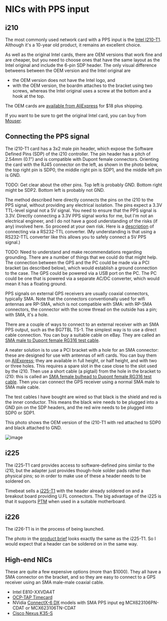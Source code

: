 # NICs with PPS input

## i210

The most commonly used network card with a PPS input is the [Intel I210-T1](https://www.intel.com/content/www/us/en/products/sku/68668/intel-ethernet-server-adapter-i210t1/specifications.html). Although it's a 10-year old product, it remains an excellent choice.

As well as the original Intel cards, there are OEM versions that work fine and
are cheaper, but you need to choose ones that have the same layout as the Intel
original and include the 6-pin SDP header. The only visual difference betweens
between the OEM version and the Intel original are
- the OEM version does not have the Intel logo, and
- with the OEM version, the boardm attaches to the bracket using two screws, whereas the Intel
original uses a screw at the bottom and a hook at the top.

The OEM cards are [available from AliExpress](https://www.aliexpress.com/item/1005002592570089.html) for $18 plus shipping.

If you want to be sure to get the original Intel card, you can buy from 
[Mouser](https://www.mouser.com/c/?q=i210-T1).

## Connecting the PPS signal

The i210-T1 card has a 3x2 male pin header, which expose the Software Defined
Pins (SDP) of the i210 controller. 
The pin header has a pitch of 2.54mm (0.1") and is compatible with Dupont female connectors.
Orienting the card with the RJ45 connector on the left, as shown in the photo below,
the top right pin is SDP0, the middle right pin is SDP1, and the middle left pin is GND.

TODO: Get clear about the other pins. Top left is probably GND.
Bottom right might be SDP2. Bottom left is probably not GND.

The method described here directly connects the pins on the i210 to the PPS signal,
without providing any electrical isolation. The pins expect a 3.3V TTL-level signal
not a 5V signal. You need to ensure that the PPS signal is 3.3V.
Directly connecting a 3.3V PPS signal works for me, but I'm not an electrical engineer,
and I do not have a good understanding of the risks (if any) involved here.
So proceed at your own risk.
Here is a [description](https://linuxptp.sourceforge.net/i210-rework/i210-rework.html)
of connecting via a RS232-TTL converter. (My understanding
is that using a RS232-TTL converter like this allows you to safely connect
a 5V PPS signal.)

TODO: Need to understand and make recommendations regarding grounding.
There are a number of things that we could do that might help.
The connection between the GPS and the PC could be made via a PCI bracket
(as described below),
which would establish a ground connection to the case.
The GPS could be powered via a USB port on the PC.
The PC could be one that is powered via a separate AC/DC converter, which
would mean it has a floating ground.

PPS signals on external GPS receivers are usually coaxial connectors, typically SMA.
Note that the connectors conventionally used for wifi antennas are RP-SMA, which
is not compatible with SMA: with RP-SMA connectors, the connector with the screw thread on the outside has a pin; with SMA, it's a hole.

There are a couple of ways to connect to an external receiver with an SMA PPS output,
such as the BG7TBL TS-1. 
The simplest way is to use a direct cable connection. You can buy a suitable
cable on eBay. They are called an [SMA male to Dupont female RG316 test cable](https://www.ebay.com/itm/275501972350).

A neater solution is to use a PCI bracket with a hole for an SMA connector:
these are designed for use with antennas of wifi cards.
You can buy them on [AliExpress](https://www.aliexpress.com/item/1005005341638856.htm);
they are available in full height, or half height, and with two or three holes.
This requires a spare slot in the case close to the slot used by the i210.
Then use a short cable (a pigtail) from the hole in the bracket to i210:
this is called an [SMA female bulhead to Dupont female RG316 test cable](https://www.ebay.com/itm/275501976151). Then you can connect the GPS receiver using a normal SMA male to SMA male
cable.

The test cables I have bought are wired so that black is the shield and red is the inner conductor. This means the black wire needs to be plugged into a GND pin on the SDP headers,
and the red wire needs to be plugged into SDP0 or SDP1.

This photo shows the OEM version of the i210-T1 with red attached to SDP0 and black attached
to GND.

![image](https://github.com/jclark/pc-ptp-ntp-guide/assets/499966/1c7e6b94-62c1-41f1-8697-64ddf9322a3c)


## i225

The i225-T1 card provides access to software-defined pins similar to the i210,
but the adapter just provides though-hole solder pads rather than physical pins;
so in order to make use of these a header needs to be soldered on.

Timebeat sells a [i225-T1](https://store.timebeat.app/products/intel-i225-t1-with-sdp-headers-and-a-u-fl-breakout-board) with the header already soldered on and a breakout board providing U.FL connectors.
The big advantage of the i225 is that it supports [PTM](ptm.md)
when used in a suitable motherboard.

## i226

The i226-T1 is in the process of being launched.

The photo in the [product brief](https://cdrdv2.intel.com/v1/dl/getContent/765669) looks exactly the same as the i225-T1.
So I would expect that a header can be soldered on in the same way.

## High-end NICs

These are quite a few expensive options (more than $1000). They all have a SMA connector on the bracket, and so they are easy to connect to a GPS receiver using an SMA male-male coaxial cable.

* Intel E810-XXVDA4T
* [OCP-TAP Timecard](https://store.timebeat.app/collections/ocp-tap)
* NVidia [ConnectX-6 DX](https://docs.nvidia.com/networking/display/ConnectX6DxEN/Introduction) models with SMA PPS input eg MCX623106PN-CDAT or MCX623106TN-CDAT
* [Cisco Nexus K35-S](https://www.cisco.com/c/en/us/products/collateral/interfaces-modules/nexus-smartnic/datasheet-c78-743825.html)
